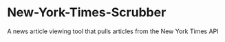 # New-York-Times-Scrubber
A news article viewing tool that pulls articles from the New York Times API
